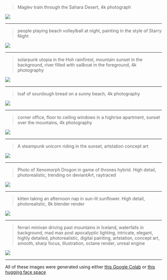 > Maglev train through the Sahara Desert, 4k photograph

![](./pics/1.png)

<hr />

> people playing beach volleylball at night, painting in the style of Starry Night

![](./pics/2.png)

<hr />

> solarpunk utopia in the Hoh rainfirest, mountain sunset in the background, river filled with sailboat in the foreground, 4k photography

![](./pics/3.png)

<hr />

> loaf of sourdough bread on a sunny beach, 4k photography

![](./pics/4.png)

<hr />

> corner office, floor to ceiling windows in a highrise apartment, sunset over the mountains, 4k photography

![](./pics/5.png)

<hr />

> A steampunk unicorn riding in the sunset, artstation concept art

![](./pics/6.png)

<hr />

> Photo of Xenomorph Drogon in game of thrones hybrid. High detail, photorealistic, trending on deviantArt, raytraced

![](./pics/7.png)

<hr />

> kitten taking an afternoon nap in sun-lit sunflower. High detail, photorealistic, 8k blender render

![](./pics/8.png)

<hr />

> ferrari minivan driving past mountains in Iceland, waterfalls in background, mad max post apocalyptic lighting, intricate, elegant, highly detailed, photorealistic, digital painting, artstation, concept art, smooth, sharp focus, illustration, octane render, unreal engine

![](./pics/9.png)

<hr />


All of these images were generated using either [this Google Colab](https://colab.research.google.com/drive/1zVTa4mLeM_w44WaFwl7utTaa6JcaH1zK) or [this hugging face space](https://huggingface.co/spaces/stabilityai/stable-diffusion)